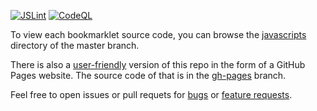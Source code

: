 [![JSLint](https://github.com/thomasleplus/bookmarklets/workflows/JSLint/badge.svg)](https://github.com/thomasleplus/bookmarlets/actions?query=workflow:"JSLint")
[![CodeQL](https://github.com/thomasleplus/bookmarklets/workflows/CodeQL/badge.svg)](https://github.com/thomasleplus/bookmarklets/actions?query=workflow:"CodeQL")

To view each bookmarklet source code, you can browse the [javascripts](/javascripts) directory of the master branch.

There is also a [user-friendly](https://thomasleplus.github.io/bookmarklets) version of this repo in the form of a GitHub Pages website. The source code of that is in the [gh-pages](../../tree/gh-pages) branch.

Feel free to open issues or pull requets for [bugs](../../issues/new?template=bookmarklet-bug-report.md) or [feature requests](../../issues/new?template=bookmarklet-feature-request.md).
